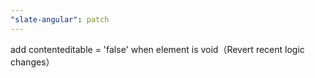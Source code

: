 ```yaml
---
"slate-angular": patch
---
```


add contenteditable = 'false' when element is void（Revert recent logic changes）
